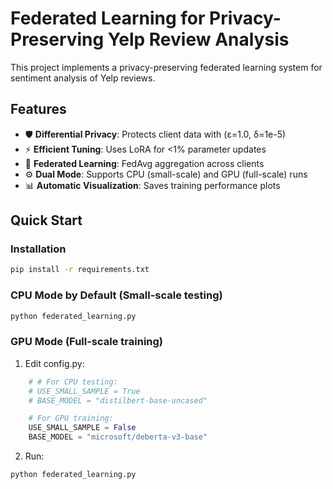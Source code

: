 # Federated Learning for Privacy-Preserving Yelp Review Analysis

This project implements a privacy-preserving federated learning system for sentiment analysis of Yelp reviews. 

## Features
- 🛡️ ​**Differential Privacy**: Protects client data with (ε=1.0, δ=1e-5)
- ⚡ ​**Efficient Tuning**: Uses LoRA for <1% parameter updates
- 🔄 ​**Federated Learning**: FedAvg aggregation across clients
- ⚙️ ​**Dual Mode**: Supports CPU (small-scale) and GPU (full-scale) runs
- 📊 ​**Automatic Visualization**: Saves training performance plots

## Quick Start

### Installation
```bash
pip install -r requirements.txt
```
### CPU Mode by Default (Small-scale testing)
```bash
python federated_learning.py
```
### GPU Mode (Full-scale training)
1. Edit config.py:
```python
    # # For CPU testing:
    # USE_SMALL_SAMPLE = True
    # BASE_MODEL = "distilbert-base-uncased"

    # For GPU training:
    USE_SMALL_SAMPLE = False
    BASE_MODEL = "microsoft/deberta-v3-base"
```
2. Run:
```bash
python federated_learning.py
```